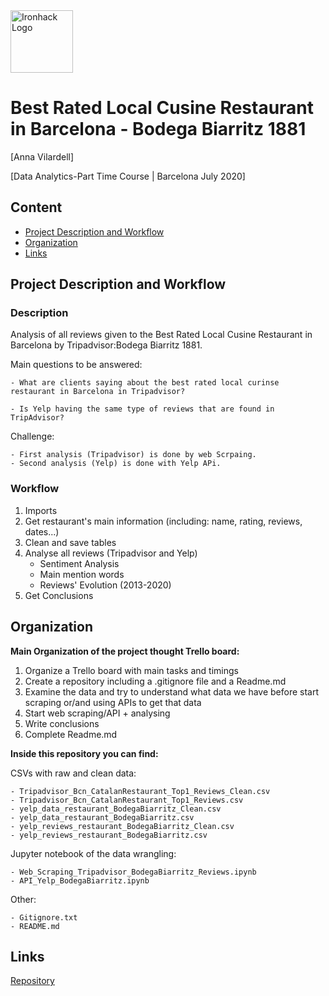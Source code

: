 <img src="https://bit.ly/2VnXWr2" alt="Ironhack Logo" width="100"/>

# Best Rated Local Cusine Restaurant in Barcelona - Bodega Biarritz 1881


[Anna Vilardell]

[Data Analytics-Part Time Course | Barcelona July 2020]


## Content
- [Project Description and Workflow](#project-description)
- [Organization](#organization)
- [Links](#links)


## Project Description and Workflow

### Description

Analysis of all reviews given to the Best Rated Local Cusine Restaurant in Barcelona by Tripadvisor:Bodega Biarritz 1881. 


Main questions to be answered: 

    - What are clients saying about the best rated local curinse restaurant in Barcelona in Tripadvisor?

    - Is Yelp having the same type of reviews that are found in TripAdvisor?


Challenge:

    - First analysis (Tripadvisor) is done by web Scrpaing.
    - Second analysis (Yelp) is done with Yelp APi.


### Workflow

1. Imports
2. Get restaurant's main information (including: name, rating, reviews, dates...)
3. Clean and save tables
4. Analyse all reviews (Tripadvisor and Yelp)
    - Sentiment Analysis
    - Main mention words
    - Reviews' Evolution (2013-2020)
6. Get Conclusions



## Organization

**Main Organization of the project thought Trello board:**

1. Organize a Trello board with main tasks and timings
2. Create a repository including a .gitignore file and a Readme.md
3. Examine the data and try to understand what data we have before start scraping or/and using APIs to get that data
4. Start web scraping/API + analysing
6. Write conclusions
7. Complete Readme.md

**Inside this repository you can find:**

CSVs with raw and clean data:

    - Tripadvisor_Bcn_CatalanRestaurant_Top1_Reviews_Clean.csv
    - Tripadvisor_Bcn_CatalanRestaurant_Top1_Reviews.csv
    - yelp_data_restaurant_BodegaBiarritz_Clean.csv
    - yelp_data_restaurant_BodegaBiarritz.csv
    - yelp_reviews_restaurant_BodegaBiarritz_Clean.csv
    - yelp_reviews_restaurant_BodegaBiarritz.csv

Jupyter notebook of the data wrangling:

    - Web_Scraping_Tripadvisor_BodegaBiarritz_Reviews.ipynb
    - API_Yelp_BodegaBiarritz.ipynb

Other:

    - Gitignore.txt
    - README.md


## Links 

[Repository](https://github.com/AnnaVilardell/PR03-project-web) 
